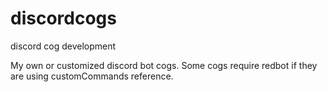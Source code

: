 # discordcogs
discord cog development

My own or customized discord bot cogs. Some cogs require redbot if they are using customCommands reference. 
